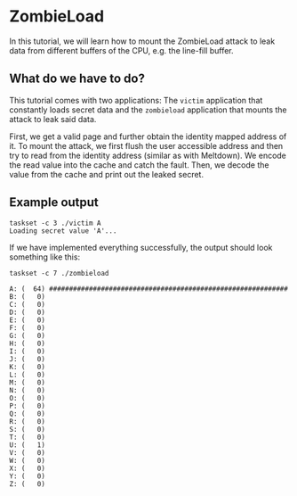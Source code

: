 # ZombieLoad

In this tutorial, we will learn how to mount the ZombieLoad attack to leak data from different buffers of the CPU, e.g. the line-fill buffer.

## What do we have to do?

This tutorial comes with two applications: The ``victim`` application that constantly loads secret data and the ``zombieload`` application that mounts the attack to leak said data.

First, we get a valid page and further obtain the identity mapped address of it.
To mount the attack, we first flush the user accessible address and then try to read from the identity address (similar as with Meltdown).
We encode the read value into the cache and catch the fault.
Then, we decode the value from the cache and print out the leaked secret.

## Example output

    taskset -c 3 ./victim A                                     
    Loading secret value 'A'...

If we have implemented everything successfully, the output should look something like this:

    taskset -c 7 ./zombieload

    A: (  64) ############################################################
    B: (   0) 
    C: (   0) 
    D: (   0) 
    E: (   0) 
    F: (   0) 
    G: (   0) 
    H: (   0) 
    I: (   0) 
    J: (   0) 
    K: (   0) 
    L: (   0) 
    M: (   0) 
    N: (   0) 
    O: (   0) 
    P: (   0) 
    Q: (   0) 
    R: (   0) 
    S: (   0) 
    T: (   0) 
    U: (   1) 
    V: (   0) 
    W: (   0) 
    X: (   0) 
    Y: (   0) 
    Z: (   0) 
